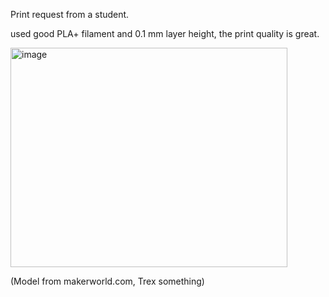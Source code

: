 Print request from a student. 

used good PLA+ filament and 0.1 mm layer height, the print quality is great. 

<img width="443" height="351" alt="image" src="https://github.com/user-attachments/assets/a47a9f39-a893-4207-b17b-9bdaf43181eb" />

(Model from makerworld.com, Trex something)
